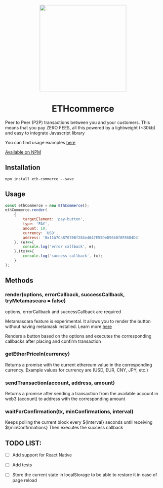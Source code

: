
<p align="center">
<img src="http://www.eth-commerce.com/images/logo-big.png" width="280">
</p>

<h1 align="center">ETHcommerce</h1>

Peer to Peer (P2P) transactions between you and your customers.
This means that you pay ZERO FEES, all this powered by a lightweight (~30kb) and easy to integrate Javascript library

You can find usage examples [here](http://www.eth-commerce.com/example/) 

[Available on NPM](https://www.npmjs.com/package/eth-commerce)

## Installation

```
npm install eth-commerce --save
```

## Usage

```js
const ethCommerce = new EthCommerce();
ethCommerce.render(
    {
        targetElement: 'pay-button',
        type: 'PAY',
        amount: 10,
        currency: 'USD',
        address: '0x11A7Ca870700f284e4647E55DeD9040f0F86D4D4'
    }, (e)=>{
        console.log('error callback', e);
    },(tx)=>{
        console.log('success callback', tx);
    }
);
```

## Methods

### render(options, errorCallback, successCallback, tryMetamascara = false)

options, errorCallback and successCallback are required

Metamascara feature is experimental. It allows you to render the button without having metamask installed.
Learn more [here](https://github.com/MetaMask/mascara)

Renders a button based on the options and executes the corresponding callbacks after placing and confirm transaction

### getEtherPriceIn(currency)

Returns a promise with the current ethereum value in the corresponding currency.
Example values for currency are (USD, EUR, CNY, JPY, etc.)

### sendTransaction(account, address, amount)

Returns a promise after sending a transaction from the available account in web3 (account) to address with the corresponding amount

### waitForConfirmation(tx, minConfirmations, interval)

Keeps polling the current block every ${interval} seconds until receiving ${minConfirmations}
Then executes the success callback

## TODO LIST:

- [ ] Add support for React Native
- [ ] Add tests
- [ ] Store the current state in localStorage to be able to restore it in case of page reload

